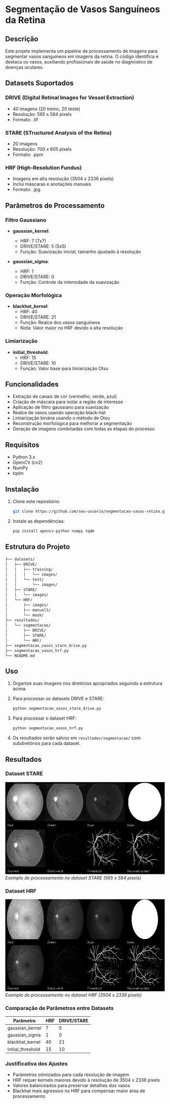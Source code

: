 # Segmentação de Vasos Sanguíneos da Retina

## Descrição

Este projeto implementa um pipeline de processamento de imagens para segmentar vasos sanguíneos em imagens da retina. O código identifica e destaca os vasos, auxiliando profissionais de saúde no diagnóstico de doenças oculares.

## Datasets Suportados

### DRIVE (Digital Retinal Images for Vessel Extraction)
- 40 imagens (20 treino, 20 teste)
- Resolução: 565 x 584 pixels
- Formato: .tif

### STARE (STructured Analysis of the Retina)
- 20 imagens
- Resolução: 700 x 605 pixels
- Formato: .ppm

### HRF (High-Resolution Fundus)
- Imagens em alta resolução (3504 x 2336 pixels)
- Inclui máscaras e anotações manuais
- Formato: .jpg

## Parâmetros de Processamento

### Filtro Gaussiano
- **gaussian_kernel**: 
  - HRF: 7 (7x7)
  - DRIVE/STARE: 5 (5x5)
  - Função: Suavização inicial, tamanho ajustado à resolução

- **gaussian_sigma**: 
  - HRF: 1
  - DRIVE/STARE: 0
  - Função: Controle da intensidade da suavização

### Operação Morfológica
- **blackhat_kernel**: 
  - HRF: 40
  - DRIVE/STARE: 21
  - Função: Realce dos vasos sanguíneos
  - Nota: Valor maior no HRF devido à alta resolução

### Limiarização
- **initial_threshold**: 
  - HRF: 15
  - DRIVE/STARE: 10
  - Função: Valor base para limiarização Otsu

## Funcionalidades

- Extração de canais de cor (vermelho, verde, azul)
- Criação de máscara para isolar a região de interesse
- Aplicação de filtro gaussiano para suavização
- Realce de vasos usando operação black-hat
- Limiarização binária usando o método de Otsu
- Reconstrução morfológica para melhorar a segmentação
- Geração de imagens combinadas com todas as etapas do processo

## Requisitos

- Python 3.x
- OpenCV (cv2)
- NumPy
- tqdm

## Instalação

1. Clone este repositório:
   ```bash
   git clone https://github.com/seu-usuario/segmentacao-vasos-retina.git
   ```

2. Instale as dependências:
   ```bash
   pip install opencv-python numpy tqdm
   ```

## Estrutura do Projeto

```
├── datasets/
│   ├── DRIVE/
│   │   ├── training/
│   │   │   └── images/
│   │   └── test/
│   │       └── images/
│   ├── STARE/
│   │   └── images/
│   └── HRF/
│       ├── images/
│       ├── manual1/
│       └── mask/
├── resultados/
│   └── segmentacao/
│       ├── DRIVE/
│       ├── STARE/
│       └── HRF/
├── segmentacao_vasos_stare_drive.py
├── segmentacao_vasos_hrf.py
└── README.md
```

## Uso

1. Organize suas imagens nos diretórios apropriados seguindo a estrutura acima.

2. Para processar os datasets DRIVE e STARE:
   ```bash
   python segmentacao_vasos_stare_drive.py
   ```

3. Para processar o dataset HRF:
   ```bash
   python segmentacao_vasos_hrf.py
   ```

4. Os resultados serão salvos em `resultados/segmentacao/` com subdiretórios para cada dataset.

## Resultados

### Dataset STARE
![Resultado STARE](resultados/segmentacao/STARE/imagens_combinadas/im0205_combined.png)
*Exemplo de processamento no dataset STARE (565 x 584 pixels)*

### Dataset HRF
![Resultado HRF](resultados/segmentacao/HRF/imagens_combinadas/12_h_combined.png)
*Exemplo de processamento no dataset HRF (3504 x 2336 pixels)*

### Comparação de Parâmetros entre Datasets
| Parâmetro         | HRF | DRIVE/STARE |
| ----------------- | --- | ----------- |
| gaussian_kernel   | 7   | 5           |
| gaussian_sigma    | 1   | 0           |
| blackhat_kernel   | 40  | 21          |
| initial_threshold | 15  | 10          |

### Justificativa dos Ajustes
- Parâmetros otimizados para cada resolução de imagem
- HRF requer kernels maiores devido à resolução de 3504 x 2336 pixels
- Valores balanceados para preservar detalhes dos vasos
- Blackhat mais agressivo no HRF para compensar maior área de processamento
